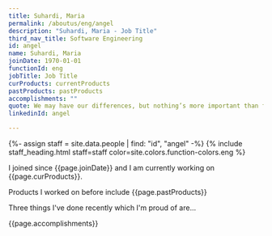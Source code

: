 ```yaml
---
title: Suhardi, Maria
permalink: /aboutus/eng/angel
description: "Suhardi, Maria - Job Title"
third_nav_title: Software Engineering
id: angel
name: Suhardi, Maria
joinDate: 1970-01-01
functionId: eng
jobTitle: Job Title
curProducts: currentProducts
pastProducts: pastProducts
accomplishments: ""
quote: We may have our differences, but nothing’s more important than family.
linkedinId: angel

---
```


{%- assign staff = site.data.people | find: "id", "angel" -%}
{% include staff_heading.html staff=staff color=site.colors.function-colors.eng %}

<p>I joined since {{page.joinDate}} and I am currently working on {{page.curProducts}}.</p>

<p>Products I worked on before include {{page.pastProducts}}</p>

<p>Three things I've done recently which I'm proud of are...</p>
{{page.accomplishments}}
